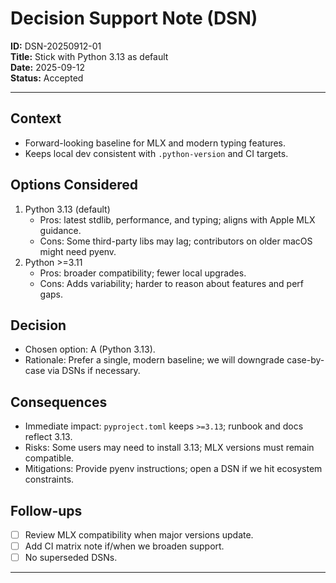 # Decision Support Note (DSN)

**ID:** DSN-20250912-01  
**Title:** Stick with Python 3.13 as default  
**Date:** 2025-09-12  
**Status:** Accepted  

---

## Context
- Forward-looking baseline for MLX and modern typing features.  
- Keeps local dev consistent with `.python-version` and CI targets.  

## Options Considered
1. Python 3.13 (default)  
   - Pros: latest stdlib, performance, and typing; aligns with Apple MLX guidance.  
   - Cons: Some third-party libs may lag; contributors on older macOS might need pyenv.  
2. Python >=3.11  
   - Pros: broader compatibility; fewer local upgrades.  
   - Cons: Adds variability; harder to reason about features and perf gaps.  

## Decision
- Chosen option: A (Python 3.13).  
- Rationale: Prefer a single, modern baseline; we will downgrade case-by-case via DSNs if necessary.  

## Consequences
- Immediate impact: `pyproject.toml` keeps `>=3.13`; runbook and docs reflect 3.13.  
- Risks: Some users may need to install 3.13; MLX versions must remain compatible.  
- Mitigations: Provide pyenv instructions; open a DSN if we hit ecosystem constraints.  

## Follow-ups
- [ ] Review MLX compatibility when major versions update.  
- [ ] Add CI matrix note if/when we broaden support.  
- [ ] No superseded DSNs.  

---

